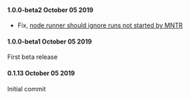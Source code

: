 #### 1.0.0-beta2 October 05 2019 ####
- Fix, [node runner should ignore runs not started by MNTR](https://github.com/akkadotnet/Akka.MultiNodeTestRunner/pull/93) 

#### 1.0.0-beta1 October 05 2019 ####
First beta release

#### 0.1.13 October 05 2019 ####
Initial commit
